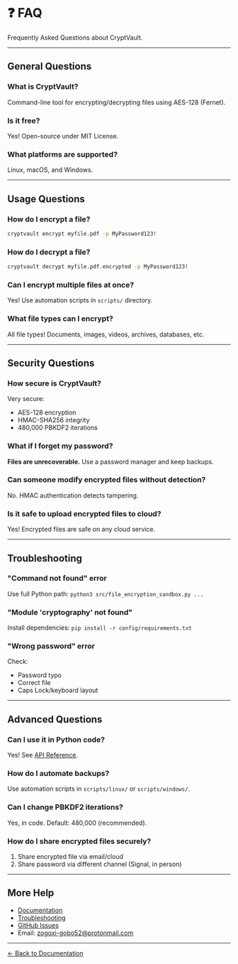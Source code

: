 # ❓ FAQ

Frequently Asked Questions about CryptVault.

---

## General Questions

### What is CryptVault?
Command-line tool for encrypting/decrypting files using AES-128 (Fernet).

### Is it free?
Yes! Open-source under MIT License.

### What platforms are supported?
Linux, macOS, and Windows.

---

## Usage Questions

### How do I encrypt a file?
```bash
cryptvault encrypt myfile.pdf -p MyPassword123!
```

### How do I decrypt a file?
```bash
cryptvault decrypt myfile.pdf.encrypted -p MyPassword123!
```

### Can I encrypt multiple files at once?
Yes! Use automation scripts in `scripts/` directory.

### What file types can I encrypt?
All file types! Documents, images, videos, archives, databases, etc.

---

## Security Questions

### How secure is CryptVault?
Very secure:
- AES-128 encryption
- HMAC-SHA256 integrity
- 480,000 PBKDF2 iterations

### What if I forget my password?
**Files are unrecoverable.** Use a password manager and keep backups.

### Can someone modify encrypted files without detection?
No. HMAC authentication detects tampering.

### Is it safe to upload encrypted files to cloud?
Yes! Encrypted files are safe on any cloud service.

---

## Troubleshooting

### "Command not found" error
Use full Python path: `python3 src/file_encryption_sandbox.py ...`

### "Module 'cryptography' not found"
Install dependencies: `pip install -r config/requirements.txt`

### "Wrong password" error
Check:
- Password typo
- Correct file
- Caps Lock/keyboard layout

---

## Advanced Questions

### Can I use it in Python code?
Yes! See [API Reference](API_REFERENCE.md).

### How do I automate backups?
Use automation scripts in `scripts/linux/` or `scripts/windows/`.

### Can I change PBKDF2 iterations?
Yes, in code. Default: 480,000 (recommended).

### How do I share encrypted files securely?
1. Share encrypted file via email/cloud
2. Share password via different channel (Signal, in person)

---

## More Help

- [Documentation](README.md)
- [Troubleshooting](TROUBLESHOOTING.md)
- [GitHub Issues](https://github.com/pawored/cryptvault/issues)
- Email: zogoxi-gobo52@protonmail.com

---

[← Back to Documentation](README.md)
